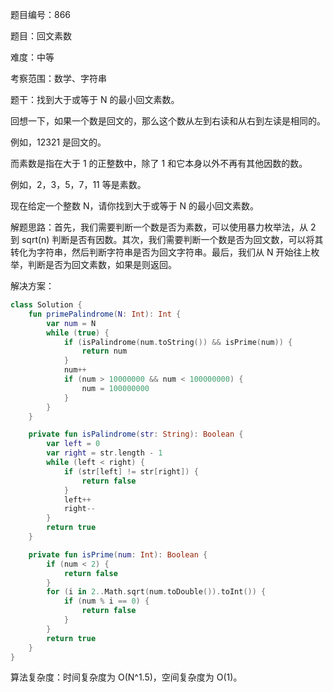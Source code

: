 题目编号：866

题目：回文素数

难度：中等

考察范围：数学、字符串

题干：找到大于或等于 N 的最小回文素数。

回想一下，如果一个数是回文的，那么这个数从左到右读和从右到左读是相同的。

例如，12321 是回文的。

而素数是指在大于 1 的正整数中，除了 1 和它本身以外不再有其他因数的数。

例如，2，3，5，7，11 等是素数。

现在给定一个整数 N，请你找到大于或等于 N 的最小回文素数。

解题思路：首先，我们需要判断一个数是否为素数，可以使用暴力枚举法，从 2 到 sqrt(n) 判断是否有因数。其次，我们需要判断一个数是否为回文数，可以将其转化为字符串，然后判断字符串是否为回文字符串。最后，我们从 N 开始往上枚举，判断是否为回文素数，如果是则返回。

解决方案：

```kotlin
class Solution {
    fun primePalindrome(N: Int): Int {
        var num = N
        while (true) {
            if (isPalindrome(num.toString()) && isPrime(num)) {
                return num
            }
            num++
            if (num > 10000000 && num < 100000000) {
                num = 100000000
            }
        }
    }

    private fun isPalindrome(str: String): Boolean {
        var left = 0
        var right = str.length - 1
        while (left < right) {
            if (str[left] != str[right]) {
                return false
            }
            left++
            right--
        }
        return true
    }

    private fun isPrime(num: Int): Boolean {
        if (num < 2) {
            return false
        }
        for (i in 2..Math.sqrt(num.toDouble()).toInt()) {
            if (num % i == 0) {
                return false
            }
        }
        return true
    }
}
```

算法复杂度：时间复杂度为 O(N^1.5)，空间复杂度为 O(1)。
